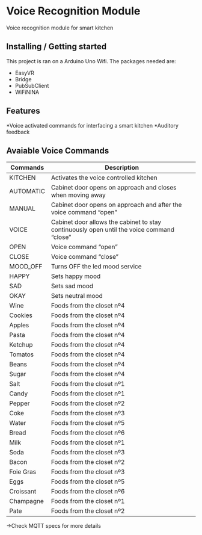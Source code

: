 # Voice Recognition Module

Voice recognition module for smart kitchen

## Installing / Getting started

This project is ran on a Arduino Uno Wifi. The packages needed are:
 - EasyVR
 - Bridge
 - PubSubClient
 - WiFiNINA

## Features
*Voice activated commands for interfacing a smart kitchen
*Auditory feedback

## Avaiable Voice Commands
|Commands       | Description |
|---------------|----------------|
|KITCHEN        |Activates the voice controlled kitchen|
|AUTOMATIC      |Cabinet door opens on approach and closes when moving away |
|MANUAL         |Cabinet door opens on approach and after the voice command “open” |
|VOICE          |Cabinet door allows the cabinet to stay continuously open until the voice command “close” |
|OPEN           |Voice command “open” |
|CLOSE          |Voice command “close” |
|MOOD_OFF       |Turns OFF the led mood service |
|HAPPY          |Sets happy mood |
|SAD            |Sets sad mood |
|OKAY  	        |Sets neutral mood |
|Wine           |Foods from the closet nº4 |
|Cookies        |Foods from the closet nº4 |
|Apples         |Foods from the closet nº4 |
|Pasta          |Foods from the closet nº4 |
|Ketchup        |Foods from the closet nº4 |
|Tomatos        |Foods from the closet nº4 |
|Beans          |Foods from the closet nº4 |
|Sugar          |Foods from the closet nº4 |
|Salt           |Foods from the closet nº1 |
|Candy          |Foods from the closet nº1 |
|Pepper         |Foods from the closet nº2 |
|Coke           |Foods from the closet nº3 |
|Water          |Foods from the closet nº5 |
|Bread          |Foods from the closet nº6 |
|Milk           |Foods from the closet nº1 |
|Soda           |Foods from the closet nº3 |
|Bacon          |Foods from the closet nº2 |
|Foie Gras      |Foods from the closet nº3 |
|Eggs           |Foods from the closet nº5 |
|Croissant      |Foods from the closet nº6 |
|Champagne      |Foods from the closet nº1 |
|Pate           |Foods from the closet nº2 |

->Check MQTT specs for more details
